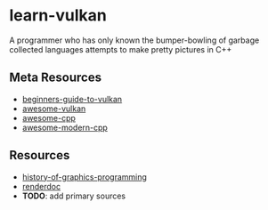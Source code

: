 # learn-vulkan
A programmer who has only known the bumper-bowling of garbage collected languages attempts to make pretty pictures in C++

## Meta Resources
- [beginners-guide-to-vulkan](https://www.khronos.org/blog/beginners-guide-to-vulkan)
- [awesome-vulkan](https://github.com/vinjn/awesome-vulkan)
- [awesome-cpp](https://github.com/fffaraz/awesome-cpp)
- [awesome-modern-cpp](https://github.com/rigtorp/awesome-modern-cpp)

## Resources
- [history-of-graphics-programming](http://www.benlipson.io/blog/graphicshistory)
- [renderdoc](https://github.com/baldurk/renderdoc)
- **TODO**: add primary sources
